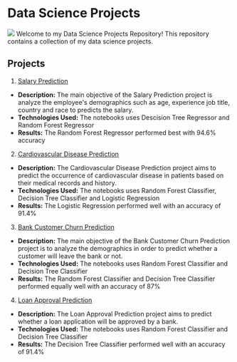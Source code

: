 # Data Science Projects
![](https://lh3.googleusercontent.com/yuUrDV2DAtBRvItHZ2FvXMkPbHR5NEt4kXbpp8dgK-r9jI9-irP19GJb2CvdBRYmy41KG4BxFu2Hod9GzdgGc46iYmm7As4bNNsc-JP7vYwY8d1BzHgZdvKR7H4xtLM20zR9gn0PJE-nQU0navp9Xh0pHc3Cp-CjYUENN7dWZ3NJiw8CiHFEJn7Mc0ul_A)
Welcome to my Data Science Projects Repository! This repository contains a collection of my data science projects.

## Projects

1. [Salary Prediction](https://github.com/popifreshmgf/Data-Science-Projects/tree/main/Salary%20Prediction) 
- **Description:** The main objective of the Salary Prediction project is analyze the employee's demographics such as  age, experience job title, country and race to predicts the salary.
- **Technologies Used:** The notebooks uses Descision Tree Regressor and Random Forest Regressor
- **Results:** The Random Forest Regressor performed best with 94.6% accuracy
2. [Cardiovascular Disease Prediction](https://github.com/popifreshmgf/Data-Science-Projects/tree/main/Cardiovascular%20Disease)
- **Description:** The Cardiovascular Disease Prediction project aims to predict the occurrence of cardiovascular disease in patients based on their medical records and history.
- **Technologies Used:** The notebooks uses Random Forest Classifier, Decision Tree Classifier and Logistic Regression
- **Results:** The Logistic Regression performed well with an accuracy of 91.4%
3. [Bank Customer Churn Prediction](https://github.com/popifreshmgf/Data-Science-Projects/tree/main/Customer%20Churn)
- **Description:** The main objective of the Bank Customer Churn Prediction project is to analyze the demographics  in order to predict whether a customer will leave the bank or not.
- **Technologies Used:** The notebooks uses Random Forest Classifier and Decision Tree Classifier
- **Results:** The Random Forest Classifier and Decision Tree Classifier performed equally well with an accuracy of 87%
4. [Loan Approval Prediction](https://github.com/popifreshmgf/Data-Science-Projects/tree/main/Loan%20Approval)
- **Description:** The Loan Approval Prediction project aims to predict whether a loan application will be approved by a bank.
- **Technologies Used:** The notebooks uses Random Forest Classifier and Decision Tree Classifier
- **Results:** The Decision Tree Classifier performed well with an accuracy of 91.4%
  

